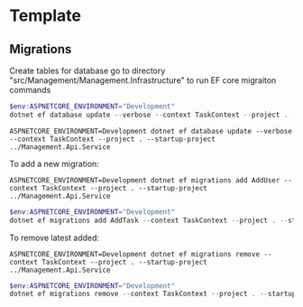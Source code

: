 # Template

## Migrations

Create tables for database go to directory "src/Management/Management.Infrastructure" to run EF core migraiton commands

```Powershell
$env:ASPNETCORE_ENVIRONMENT="Development"
dotnet ef database update --verbose --context TaskContext --project . --startup-project ../Management.Api.Service
```


```shell
ASPNETCORE_ENVIRONMENT=Development dotnet ef database update --verbose --context TaskContext --project . --startup-project ../Management.Api.Service
```


To add a new migration:

```shell
ASPNETCORE_ENVIRONMENT=Development dotnet ef migrations add AddUser --context TaskContext --project . --startup-project ../Management.Api.Service
```

```Powershell
$env:ASPNETCORE_ENVIRONMENT="Development"
dotnet ef migrations add AddTask --context TaskContext --project . --startup-project ../Management.Api.Service
```

To remove latest added:
```shell
ASPNETCORE_ENVIRONMENT=Development dotnet ef migrations remove --context TaskContext --project . --startup-project ../Management.Api.Service
```

```Powershell
$env:ASPNETCORE_ENVIRONMENT="Development"
dotnet ef migrations remove --context TaskContext --project . --startup-project ../Management.Api.Service
```
